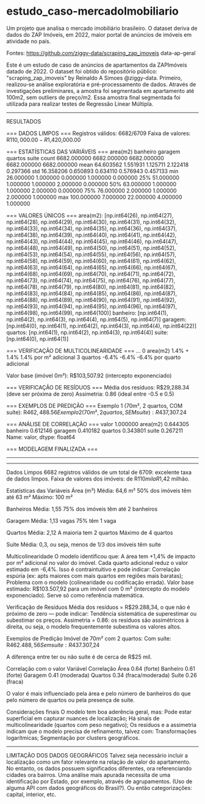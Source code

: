 # estudo_caso-mercadoImobiliario
Um projeto que analisa o mercado imobiliário brasileiro. O dataset deriva de dados do ZAP Imóveis, em 2022, maior portal de anúncios de imóveis em atividade no país.


Fontes: https://github.com/ziggy-data/scraping_zap_imoveis
data-ap-geral

Este é um estudo de caso de anúncios de apartamentos da ZAPImóveis datado de 2022. O dataset foi obtido do repositório público: "scraping_zap_imoveis" by Reinaldo A Simoes @ziggy-data.
Primeiro, realizou-se análise exploratória e pré-processamento de dados. Através de investigações preliminares, a amostra foi segmentada em apartamento até 100m2, sem outliers de preço/m2. 
Essa amostra final segmentada foi utilizada para realizar testes de Regressão Linear Múltipla.

**************
RESULTADOS

=== DADOS LIMPOS ===
Registros válidos: 6682/6709
Faixa de valores: R$110,000.00 - R$1,420,000.00

=== ESTATÍSTICAS DAS VARIÁVEIS ===
          area(m2)     banheiro      garagem      quartos        suite
count  6682.000000  6682.000000  6682.000000  6682.000000  6682.000000
mean     64.603562     1.551931     1.125711     2.122418     0.297366
std      16.358206     0.650893     0.634110     0.576943     0.457133
min      26.000000     1.000000     0.000000     1.000000     0.000000
25%      51.000000     1.000000     1.000000     2.000000     0.000000
50%      63.000000     1.000000     1.000000     2.000000     0.000000
75%      76.000000     2.000000     1.000000     2.000000     1.000000
max     100.000000     7.000000    22.000000     4.000000     1.000000

=== VALORES ÚNICOS ===
area(m2): [np.int64(26), np.int64(27), np.int64(28), np.int64(29), np.int64(30), np.int64(31), np.int64(32), np.int64(33), np.int64(34), np.int64(35), np.int64(36), np.int64(37), np.int64(38), np.int64(39), np.int64(40), np.int64(41), np.int64(42), np.int64(43), np.int64(44), np.int64(45), np.int64(46), np.int64(47), np.int64(48), np.int64(49), np.int64(50), np.int64(51), np.int64(52), np.int64(53), np.int64(54), np.int64(55), np.int64(56), np.int64(57), np.int64(58), np.int64(59), np.int64(60), np.int64(61), np.int64(62), np.int64(63), np.int64(64), np.int64(65), np.int64(66), np.int64(67), np.int64(68), np.int64(69), np.int64(70), np.int64(71), np.int64(72), np.int64(73), np.int64(74), np.int64(75), np.int64(76), np.int64(77), np.int64(78), np.int64(79), np.int64(80), np.int64(81), np.int64(82), np.int64(83), np.int64(84), np.int64(85), np.int64(86), np.int64(87), np.int64(88), np.int64(89), np.int64(90), np.int64(91), np.int64(92), np.int64(93), np.int64(94), np.int64(95), np.int64(96), np.int64(97), np.int64(98), np.int64(99), np.int64(100)]
banheiro: [np.int64(1), np.int64(2), np.int64(3), np.int64(4), np.int64(5), np.int64(7)]
garagem: [np.int64(0), np.int64(1), np.int64(2), np.int64(3), np.int64(4), np.int64(22)]
quartos: [np.int64(1), np.int64(2), np.int64(3), np.int64(4)]
suite: [np.int64(0), np.int64(1)]

=== VERIFICAÇÃO DE MULTICOLINEARIDADE ===
...
0  area(m2)            1.4%   + 1.4%        1.4% por m² adicional
3   quartos           -6.4%    -6.4%   -6.4% por quarto adicional

Valor base (imóvel 0m²): R$103,507.92 (intercepto exponenciado)

=== VERIFICAÇÃO DE RESÍDUOS ===
Média dos resíduos: R$29,288.34 (deve ser próxima de zero)
Assimetria: 0.86 (ideal entre -0.5 e 0.5)

=== EXEMPLOS DE PREDIÇÃO ===
Exemplo 1 (70m², 2 quartos, COM suíte): R$462,488.56
Exemplo 2 (70m², 2 quartos, SEM suíte): R$437,307.24

=== ANÁLISE DE CORRELAÇÃO ===
valor       1.000000
area(m2)    0.644305
banheiro    0.612146
garagem     0.410182
quartos     0.343801
suite       0.267211
Name: valor, dtype: float64

=== MODELAGEM FINALIZADA ===

*********************************************
*********************************************

Dados Limpos
6682 registros válidos de um total de 6709: excelente taxa de dados limpos.
Faixa de valores dos imóveis: de R$110 mil a R$1,42 milhão.

Estatísticas das Variáveis
Área (m²) Média: 64,6 m²
50% dos imóveis têm até 63 m²
Máximo: 100 m²

Banheiros Média: 1,55
75% dos imóveis têm até 2 banheiros

Garagem Média: 1,13 vagas
75% têm 1 vaga

Quartos Média: 2,12
A maioria tem 2 quartos
Máximo de 4 quartos

Suíte Média: 0,3, ou seja, menos de 1/3 dos imóveis têm suíte

Multicolinearidade
O modelo identificou que:
A área tem +1,4% de impacto por m² adicional no valor do imóvel.
Cada quarto adicional reduz o valor estimado em -6,4%. Isso é contraintuitivo e pode indicar: Correlação espúria (ex: apts maiores com mais quartos em regiões mais baratas); Problema com o modelo (colinearidade ou codificação errada).
Valor base estimado: R$103.507,92 para um imóvel com 0 m² (intercepto do modelo exponenciado). Serve só como referência matemática.

Verificação de Resíduos
Média dos resíduos = R$29.288,34, o que não é próximo de zero — pode indicar:
Tendência sistemática de superestimar ou subestimar os preços.
Assimetria = 0.86: os resíduos são assimétricos à direita, ou seja, o modelo frequentemente subestima os valores altos.

Exemplos de Predição
Imóvel de 70m² com 2 quartos:
Com suíte: R$462.488,56
Sem suíte: R$437.307,24

A diferença entre ter ou não suíte é de cerca de R$25 mil.

Correlação com o valor
Variável	      Correlação
Área	          0.64 (forte)
Banheiro	      0.61 (forte)
Garagem	        0.41 (moderada)
Quartos	        0.34 (fraca/moderada)
Suíte	          0.26 (fraca)

O valor é mais influenciado pela área e pelo número de banheiros do que pelo número de quartos ou pela presença de suíte.

Considerações finais
O modelo tem boa aderência geral, mas: Pode estar superficial em capturar nuances de localização; Há sinais de multicolinearidade (quartos com peso negativo); Os resíduos e a assimetria indicam que o modelo precisa de refinamento, talvez com: Transformações logarítmicas; Segmentação por clusters geográficos.


***************************************************
LIMITAÇÃO DOS DADOS GEOGRÁFICOS
Talvez seja necessário incluir a localização como um fator relevante na relação de valor do apartamento. No entanto, os dados possuem significados diferentes, ora referenciando cidades ora bairros. 
Uma análise mais apurada necessita de uma identificação por Estado, por exemplo, através de agrupamentos. (Uso de alguma API com dados geográficos do Brasil?). Ou então categorizações: capital, interior, etc.


